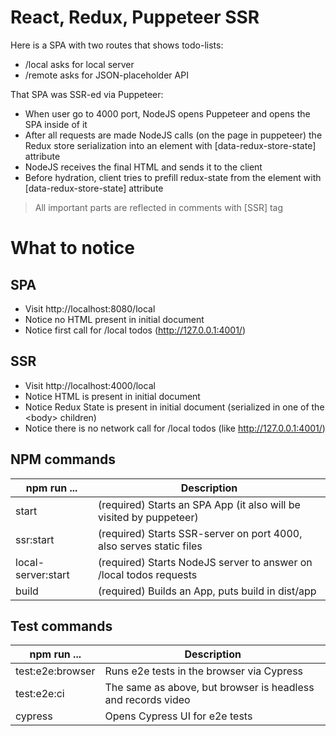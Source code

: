 # React, Redux, Puppeteer SSR
Here is a SPA with two routes that shows todo-lists:
* /local asks for local server
* /remote asks for JSON-placeholder API

That SPA was SSR-ed via Puppeteer:
- When user go to 4000 port, NodeJS opens Puppeteer and opens the SPA inside of it
- After all requests are made NodeJS calls (on the page in puppeteer) the Redux store serialization into an element with [data-redux-store-state] attribute
- NodeJS receives the final HTML and sends it to the client
- Before hydration, client tries to prefill redux-state from the element with [data-redux-store-state] attribute

> All important parts are reflected in comments with [SSR] tag

# What to notice
## SPA
* Visit http://localhost:8080/local
* Notice no HTML present in initial document
* Notice first call for /local todos (http://127.0.0.1:4001/)

## SSR
* Visit http://localhost:4000/local
* Notice HTML is present in initial document
* Notice Redux State is present in initial document (serialized in one of the \<body> children)
* Notice there is no network call for /local todos (like http://127.0.0.1:4001/)
## NPM commands

| npm run ...                | Description                                                            |
| ---------------------------| ---------------------------------------------------------------------- |
| start                      | (required) Starts an SPA App (it also will be visited by puppeteer)    |
| ssr:start                  | (required) Starts SSR-server on port 4000, also serves static files    |
| local-server:start         | (required) Starts NodeJS server to answer on /local todos requests     |
| build                      | (required) Builds an App, puts build in dist/app                       |

## Test commands

| npm run ...                | Description                                                            |
| ---------------------------| ---------------------------------------------------------------------- |
| test:e2e:browser           | Runs e2e tests in the browser via Cypress                              |
| test:e2e:ci                | The same as above, but browser is headless and records video           |
| cypress                    | Opens Cypress UI for e2e tests                                         |

